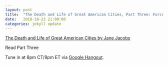 ```yaml
---
layout: post
title:  "The Death and Life of Great American Cities, Part Three: Forces of Decline and Regulation"
date:   2018-10-22 21:00:00
categories: jekyll update
---
```


[The Death and Life of Great American Cities by Jane Jacobs](http://www.petkovstudio.com/bg/wp-content/uploads/2017/03/The-Death-and-Life-of-Great-American-Cities_Jane-Jacobs-Complete-book.pdf) 

Read Part Three

Tune in at 8pm CT/9pm ET via [Google Hangout](https://calendar.google.com/event?action=TEMPLATE&tmeid=NjAwa3M4YnE3bjZjZnFla2QzYTVxdXRuZ2Mgd2lsbGlhbXMucmViZWNjYUBt&tmsrc=williams.rebecca%40gmail.com).
